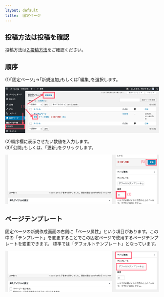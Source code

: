 ```yaml
---
layout: default
title:  固定ページ
---
```


## 投稿方法は投稿を確認
投稿方法は[2.投稿方法](https://wckansai2016.github.io/wordpress-document/2.toukou/)をご確認ください。  


## 順序
(1)｢固定ページ｣→｢新規追加｣もしくは｢編集｣を選択します。


![固定ページ｣、｢新規追加｣もしくは｢編集｣を選択します。](./images/3-1.png)  


(2)順序欄に表示させたい数値を入力します。  
(3)｢公開｣もしくは、｢更新｣をクリックします。

![順序欄に表示させたい数値を入力し公開もしくは更新します](./images/3-2.png)


## ページテンプレート  

固定ページの新規作成画面の右側に「ページ属性」という項目があります。この中の「テンプレート」を変更することでこの固定ページで使用するページテンプレートを変更できます。  標準では「デフォルトテンプレート」となっています。

![ページテンプレート](./images/3-3.png)
